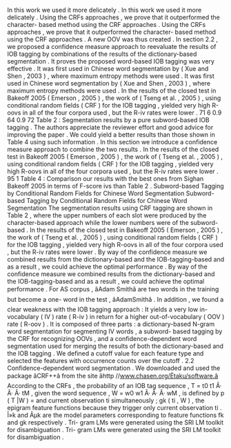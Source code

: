 In this work we used it more delicately . 
In this work we used it more delicately . 
Using the CRFs approaches , we prove that it outperformed the character- based method using the CRF approaches . 
Using the CRFs approaches , we prove that it outperformed the character- based method using the CRF approaches . 
A new OOV was thus created . 
In section 2.2 , we proposed a confidence measure approach to reevaluate the results of IOB tagging by combinations of the results of the dictionary-based segmentation . 
It proves the proposed word-based IOB tagging was very effective . 
It was first used in Chinese word segmentation by ( Xue and Shen , 2003 ) , where maximum entropy methods were used . 
It was first used in Chinese word segmentation by ( Xue and Shen , 2003 ) , where maximum entropy methods were used . 
In the results of the closed test in Bakeoff 2005 ( Emerson , 2005 ) , the work of ( Tseng et al. , 2005 ) , using conditional random fields ( CRF ) for the IOB tagging , yielded very high R-oovs in all of the four corpora used , but the R-iv rates were lower . 
71 6 0.9 64 0.9 72 Table 2 : Segmentation results by a pure subword-based IOB tagging . 
The authors appreciate the reviewer effort and good advice for improving the paper . 
We could yield a better results than those shown in Table 4 using such information . 
In this section we introduce a confidence measure approach to combine the two results . 
In the results of the closed test in Bakeoff 2005 ( Emerson , 2005 ) , the work of ( Tseng et al. , 2005 ) , using conditional random fields ( CRF ) for the IOB tagging , yielded very high R-oovs in all of the four corpora used , but the R-iv rates were lower . 
95 1 Table 4 : Comparison our results with the best ones from Sighan Bakeoff 2005 in terms of F-score ivs than Table 2 . 
Subword-based Tagging by Conditional Random Fields for Chinese Word Segmentation
Subword-based Tagging by Conditional Random Fields for Chinese Word Segmentation
The segmentation results using CRF tagging are shown in Table 2 , where the upper numbers of each slot were produced by the character-based approach while the lower numbers were of the subword-based . 
In the results of the closed test in Bakeoff 2005 ( Emerson , 2005 ) , the work of ( Tseng et al. , 2005 ) , using conditional random fields ( CRF ) for the IOB tagging , yielded very high R-oovs in all of the four corpora used , but the R-iv rates were lower . 
By way of the confidence measure we combined results from the dictionary-based and the IOB-tagging-based and as a result , we could achieve the optimal performance . 
By way of the confidence measure we combined results from the dictionary-based and the IOB-tagging-based and as a result , we could achieve the optimal performance . 
For AS corpus , âAdam Smithâ are two words in the training but become a one- word in the test , âAdamSmithâ . 
In addition , we found a clear weakness with the IOB tagging approach : It yields a very low in-vocabulary ( IV ) rate ( R-iv ) in return for a higher out-of-vocabulary ( OOV ) rate ( R-oov ) . 
It is composed of three parts : a dictionary-based N-gram word segmentation for segmenting IV words , a subword- based tagging by the CRF for recognizing OOVs , and a confidence-dependent word segmentation used for merging the results of both the dictionary-based and the IOB tagging . 
We defined a cutoff value for each feature type and selected the features with occurrence counts over the cutoff . 
2.2 Confidence-dependent word segmentation . 
We downloaded and used the package âCRF++â from the site âhttp //www.chasen.org/Ëtaku/software.â According to the CRFs , the probability of an IOB tag sequence , T = t0 t1 Â· Â· Â· tM , given the word sequence , W = w0 w1 Â· Â· Â· wM , is defined by p ( T |W ) = and current observation ti simultaneously ; gk ( ti , W ) , the epigram feature functions because they trigger only current observation ti . Î»k and Âµk are the model parameters corresponding to feature functions fk and gk respectively . 
Tri- gram LMs were generated using the SRI LM toolkit for disambiguation . 
Tri- gram LMs were generated using the SRI LM toolkit for disambiguation . 